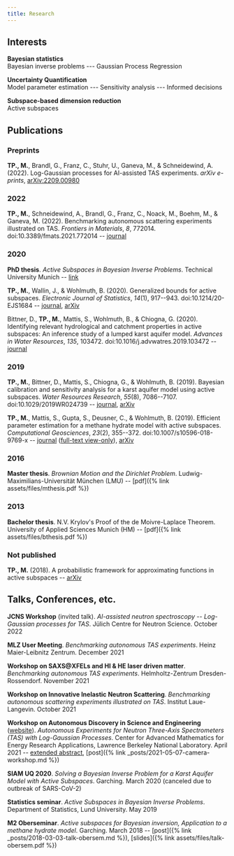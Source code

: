 ```yaml
---
title: Research
---
```

## Interests
**Bayesian statistics**  
Bayesian inverse problems --- Gaussian Process Regression

**Uncertainty Quantification**  
Model parameter estimation --- Sensitivity analysis --- Informed decisions

**Subspace-based dimension reduction**  
Active subspaces


## Publications
### Preprints
**TP., M.**, Brandl, G., Franz, C., Stuhr, U., Ganeva, M., & Schneidewind, A. (2022). Log-Gaussian processes for AI-assisted TAS experiments. _arXiv e-prints_, [arXiv:2209.00980](https://arxiv.org/abs/2209.00980)

### 2022
**TP., M.**, Schneidewind, A., Brandl, G., Franz, C., Noack, M., Boehm, M., & Ganeva, M. (2022). Benchmarking autonomous scattering experiments illustrated on TAS. _Frontiers in Materials_, _8_, 772014. doi:10.3389/fmats.2021.772014 -- [journal](https://www.frontiersin.org/articles/10.3389/fmats.2021.772014)

### 2020
**PhD thesis**. *Active Subspaces in Bayesian Inverse Problems*. Technical University Munich -- [link](https://mediatum.ub.tum.de/?id=1546065)

**TP., M.**, Wallin, J., & Wohlmuth, B. (2020). Generalized bounds for active subspaces. _Electronic Journal of Statistics_, _14_(1), 917--943. doi:10.1214/20-EJS1684 -- [journal](https://doi.org/10.1214/20-EJS1684), [arXiv](https://arxiv.org/abs/1910.01399)

Bittner, D., **TP., M.**, Mattis, S., Wohlmuth, B., & Chiogna, G. (2020).
Identifying relevant hydrological and catchment properties in active subspaces: An inference study of a lumped karst aquifer model. _Advances in Water Resources_, _135_, 103472. doi:10.1016/j.advwatres.2019.103472 -- [journal](https://doi.org/10.1016/j.advwatres.2019.103472)

### 2019
**TP., M.**, Bittner, D., Mattis, S., Chiogna, G., & Wohlmuth, B. (2019).
Bayesian calibration and sensitivity analysis for a karst aquifer model using active subspaces. _Water Resources Research_, _55_(8), 7086--7107. doi:10.1029/2019WR024739 -- [journal](https://doi.org/10.1029/2019WR024739), [arXiv](https://arxiv.org/abs/1901.03283)

**TP., M.**, Mattis, S., Gupta, S., Deusner, C., & Wohlmuth, B. (2019).
Efficient parameter estimation for a methane hydrate model with active subspaces.
_Computational Geosciences_, _23_(2), 355--372. doi:10.1007/s10596-018-9769-x -- [journal](https://doi.org/10.1007/s10596-018-9769-x) ([full-text view-only](https://rdcu.be/5oQt)), [arXiv](https://arxiv.org/abs/1801.09499)

### 2016
**Master thesis**. *Brownian Motion and the Dirichlet Problem*. Ludwig-Maximilians-Universität München (LMU) -- [pdf]({% link assets/files/mthesis.pdf %})

### 2013
**Bachelor thesis**. N.V. Krylov's Proof of the de Moivre-Laplace Theorem. University of Applied Sciences Munich (HM) -- [pdf]({% link assets/files/bthesis.pdf %})

### Not published
**TP., M.** (2018). A probabilistic framework for approximating functions in active subspaces -- [arXiv](https://arxiv.org/abs/1809.06581)

## Talks, Conferences, etc.
**JCNS Workshop** (invited talk). *AI-assisted neutron spectroscopy -- Log-Gaussian processes for TAS*. Jülich Centre for Neutron Science. October 2022

**MLZ User Meeting**. *Benchmarking autonomous TAS experiments*. Heinz Maier-Leibnitz Zentrum. December 2021

**Workshop on SAXS@XFELs and HI & HE laser driven matter**. *Benchmarking autonomous TAS experiments*. Helmholtz-Zentrum Dresden-Rossendorf. November 2021

**Workshop on Innovative Inelastic Neutron Scattering**. *Benchmarking autonomous scattering experiments illustrated on TAS*. Institut Laue-Langevin. October 2021

**Workshop on Autonomous Discovery in Science and Engineering** ([website](https://autonomous-discovery.lbl.gov/)). *Autonomous Experiments for Neutron Three-Axis Spectrometers (TAS) with Log-Gaussian Processes*. Center
for Advanced Mathematics for Energy Research Applications, Lawrence Berkeley National Laboratory. April 2021 -- [extended abstract](https://arxiv.org/abs/2105.07716), [post]({% link _posts/2021-05-07-camera-workshop.md %})

**SIAM UQ 2020**. *Solving a Bayesian Inverse Problem for a Karst Aquifer Model with Active Subspaces*. Garching. March 2020 (canceled due to outbreak of SARS-CoV-2)

**Statistics seminar**. *Active Subspaces in Bayesian Inverse Problems*. Department of Statistics, Lund University. May 2019

**M2 Oberseminar**. *Active subspaces for Bayesian inversion, Application to a methane hydrate model*. Garching. March 2018 -- [post]({% link _posts/2018-03-03-talk-obersem.md %}), [slides]({% link assets/files/talk-obersem.pdf %})

